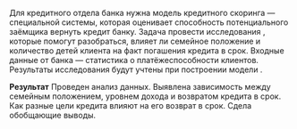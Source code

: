 Для кредитного отдела банка нужна модель кредитного скоринга — специальной системы, которая оценивает способность потенциального заёмщика вернуть кредит банку. Задача провести исследования , которые помогут разобраться, влияет ли семейное положение и количество детей клиента на факт погашения кредита в срок. Входные данные от банка — статистика о платёжеспособности клиентов.
Результаты исследования будут учтены при построении модели .

**Результат**
Проведен анализ данных. Выявлена зависимость между семейным положением, уровнем дохода и возвратом кредита в срок. Как разные цели кредита влияют на его возврат в срок. Сдела обобщающие выводы.
